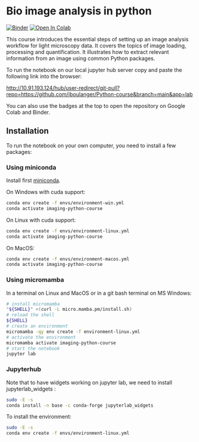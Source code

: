 # Bio image analysis in python
[![Binder](https://mybinder.org/badge_logo.svg)](https://mybinder.org/v2/gh/jboulanger/Python-course/HEAD)
[![Open In Colab](https://colab.research.google.com/assets/colab-badge.svg)](https://colab.research.google.com/github/jboulanger/Python-course)

This course introduces the essential steps of setting up an image analysis workflow for light microscopy data. It covers the topics of image loading, processing and quantification. It illustrates how to extract relevant information from an image using common Python packages.

To run the notebook on our local jupyter hub server copy and paste the following link into the browser: 

http://10.91.193.124/hub/user-redirect/git-pull?repo=https://github.com/jboulanger/Python-course&branch=main&app=lab

You can also use the badges at the top to open the repository on Google Colab and Binder.


## Installation

To run the notebook on your own computer, you need to install a few packages:

### Using miniconda
Install first [miniconda](https://docs.anaconda.com/free/miniconda/miniconda-install/).

On Windows with cuda support:
```bash
conda env create -f envs/environment-win.yml
conda activate imaging-python-course
```

On Linux with cuda support:
```bash
conda env create -f envs/environment-linux.yml
conda activate imaging-python-course
```

On MacOS:
```bash
conda env create -f envs/environment-macos.yml
conda activate imaging-python-course
```

### Using micromamba
In a terminal on Linux and MacOS or in a git bash terminal on MS Windows:

```bash
# install micromamba
"${SHELL}" <(curl -L micro.mamba.pm/install.sh)
# reload the shell
${SHELL}
# create an environment
micromamba -qy env create -f environment-linux.yml
# activate the environment 
micromamba activate imaging-python-course
# start the notebook
jupyter lab 
```

### Jupyterhub

Note that to have widgets working on jupyter lab, we need to install jupyterlab_widgets :

```bash
sudo -E -s
conda install -n base -c conda-forge jupyterlab_widgets
```

To install the environment:
```bash
sudo -E -s
conda env create -f envs/environment-linux.yml
```
